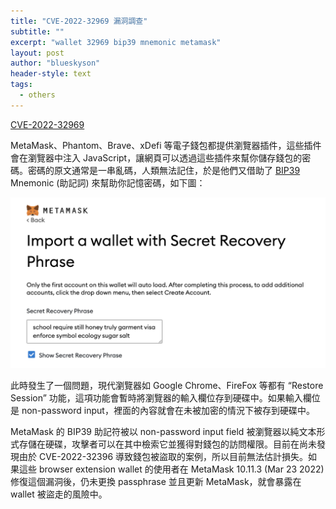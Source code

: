 ```yaml
---
title: "CVE-2022-32969 漏洞調查"
subtitle: ""
excerpt: "wallet 32969 bip39 mnemonic metamask"
layout: post
author: "blueskyson"
header-style: text
tags:
  - others
---
```


[CVE-2022-32969](https://cve.mitre.org/cgi-bin/cvename.cgi?name=CVE-2022-32969)

MetaMask、Phantom、Brave、xDefi 等電子錢包都提供瀏覽器插件，這些插件會在瀏覽器中注入 JavaScript，讓網頁可以透過這些插件來幫你儲存錢包的密碼。密碼的原文通常是一串亂碼，人類無法記住，於是他們又借助了 [BIP39](https://getcoinplate.com/blog/official-bip39-word-list-mnemonic-in-english-verified/) Mnemonic (助記詞) 來幫助你記憶密碼，如下圖：

![](https://raw.githubusercontent.com/blueskyson/image-host/master/2022/bip39.png)

此時發生了一個問題，現代瀏覽器如 Google Chrome、FireFox 等都有 “Restore Session” 功能，這項功能會暫時將瀏覽器的輸入欄位存到硬碟中。如果輸入欄位是 non-password input，裡面的內容就會在未被加密的情況下被存到硬碟中。

MetaMask 的 BIP39 助記符被以 non-password input field 被瀏覽器以純文本形式存儲在硬碟，攻擊者可以在其中檢索它並獲得對錢包的訪問權限。目前在尚未發現由於 CVE-2022-32396 導致錢包被盜取的案例，所以目前無法估計損失。如果這些 browser extension wallet 的使用者在 MetaMask 10.11.3 (Mar 23 2022) 修復這個漏洞後，仍未更換 passphrase 並且更新 MetaMask，就會暴露在 wallet 被盜走的風險中。
